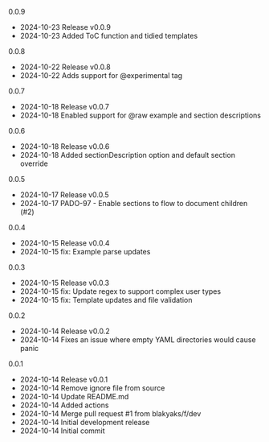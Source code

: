 
0.0.9
- 2024-10-23 Release v0.0.9
- 2024-10-23 Added ToC function and tidied templates

0.0.8
- 2024-10-22 Release v0.0.8
- 2024-10-22 Adds support for @experimental tag

0.0.7
- 2024-10-18 Release v0.0.7
- 2024-10-18 Enabled support for @raw example and section descriptions

0.0.6
- 2024-10-18 Release v0.0.6
- 2024-10-18 Added sectionDescription option and default section override

0.0.5
- 2024-10-17 Release v0.0.5
- 2024-10-17 PADO-97 - Enable sections to flow to document children (#2)

0.0.4
- 2024-10-15 Release v0.0.4
- 2024-10-15 fix: Example parse updates

0.0.3
- 2024-10-15 Release v0.0.3
- 2024-10-15 fix: Update regex to support complex user types
- 2024-10-15 fix: Template updates and file validation

0.0.2
- 2024-10-14 Release v0.0.2
- 2024-10-14 Fixes an issue where empty YAML directories would cause panic

0.0.1
- 2024-10-14 Release v0.0.1
- 2024-10-14 Remove ignore file from source
- 2024-10-14 Update README.md
- 2024-10-14 Added actions
- 2024-10-14 Merge pull request #1 from blakyaks/f/dev
- 2024-10-14 Initial development release
- 2024-10-14 Initial commit



